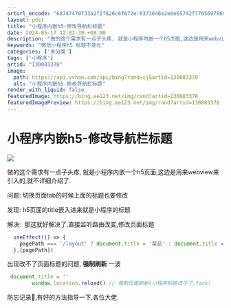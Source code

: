 ```yaml
---
arturl_encode: "68747470733a2f2f626c6f672e:6373646e2e6e65742f77656978696e5f36343036343933322f:61727469636c652f64657461696c732f313330303833333738"
layout: post
title: "小程序内嵌h5-修改导航栏标题"
date: 2024-05-17 12:03:39 +08:00
description: "做的这个需求有一点子头疼, 就是小程序内嵌一个h5页面,这边是用来webview来引入的,就不详细介"
keywords: "微信小程序h5 标题不变化"
categories: ['未分类']
tags: ['小程序']
artid: "130083378"
image:
  path: https://api.vvhan.com/api/bing?rand=sj&artid=130083378
  alt: "小程序内嵌h5-修改导航栏标题"
render_with_liquid: false
featuredImage: https://bing.ee123.net/img/rand?artid=130083378
featuredImagePreview: https://bing.ee123.net/img/rand?artid=130083378
---
```


# 小程序内嵌h5-修改导航栏标题

![](https://i-blog.csdnimg.cn/blog_migrate/1a4ee84d1a290c09d02f31e77bb9f59d.png)

做的这个需求有一点子头疼, 就是小程序内嵌一个h5页面,这边是用来webview来引入的,就不详细介绍了.

问题: 切换页面tab的时候上面的标题也要修改

发现: h5页面的title嵌入进来就是小程序的标题

解决:  那这就好解决了,直接监听路由改变,修改页面标题

```javascript
  useEffect(() => {
    pagePath === '/layout' ? document.title = '菜品' : document.title = '营业'
  },[pagePath])
```

出现改不了页面标题的问题,
**强制刷新**
一波

```javascript
 document.title = ''
        window.location.reload() // 强制页面刷新(小程序标题改不了,fack)
```

防忘记录📝,有好的方法指导一下,各位大佬